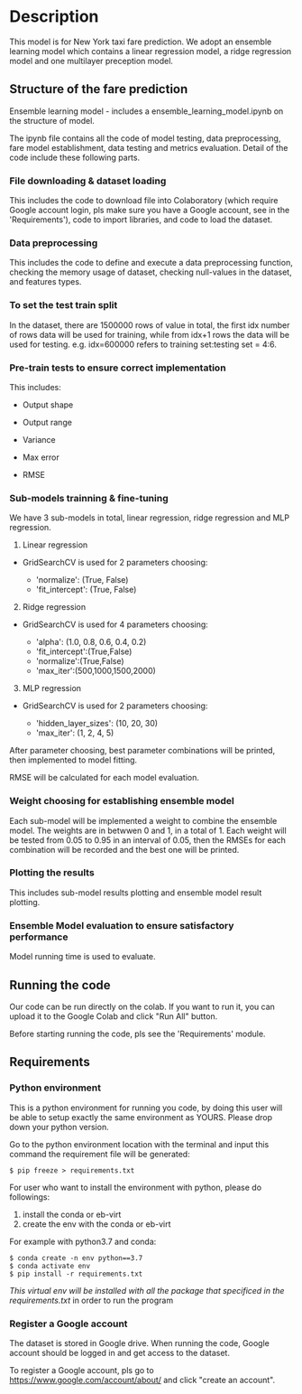 # Description 

This model is for New York taxi fare prediction. We adopt an ensemble learning model which contains a linear regression model, a ridge regression model and one multilayer preception model.

## Structure of the fare prediction

Ensemble learning model - includes a ensemble_learning_model.ipynb on the structure of model.

The ipynb file contains all the code of model testing, data preprocessing, fare model establishment, data testing and metrics evaluation. Detail of the code include these following parts.

### File downloading & dataset loading

This includes the code to download file into Colaboratory (which require Google account login, pls make sure you have a Google account, see in the 'Requirements'), code to import libraries, and code to load the dataset.

### Data preprocessing

This includes the code to define and execute a data preprocessing function, checking the memory usage of dataset, checking null-values in the dataset, and features types.

### To set the test train split

In the dataset, there are 1500000 rows of value in total, the first idx number of rows data will be used for training, while from idx+1 rows the data will be used for testing.
e.g. idx=600000 refers to training set:testing set = 4:6.

### Pre-train tests to ensure correct implementation

This includes:

* Output shape

* Output range

* Variance

* Max error

* RMSE

### Sub-models trainning & fine-tuning

We have 3 sub-models in total, linear regression, ridge regression and MLP regression.

1) Linear regression

* GridSearchCV is used for 2 parameters choosing:

  * 'normalize': (True, False)
  * 'fit_intercept': (True, False)

2) Ridge regression

* GridSearchCV is used for 4 parameters choosing:

  * 'alpha': (1.0, 0.8, 0.6, 0.4, 0.2)
  * 'fit_intercept':(True,False)
  * 'normalize':(True,False)
  * 'max_iter':(500,1000,1500,2000)

3) MLP regression

* GridSearchCV is used for 2 parameters choosing:

  * 'hidden_layer_sizes': (10, 20, 30)
  * 'max_iter': (1, 2, 4, 5)
  
After parameter choosing, best parameter combinations will be printed, then implemented to model fitting.

RMSE will be calculated for each model evaluation.

### Weight choosing for establishing ensemble model

Each sub-model will be implemented a weight to combine the ensemble model. The weights are in betwwen 0 and 1, in a total of 1. Each weight will be tested from 0.05 to 0.95 in an interval of 0.05, then the RMSEs for each combination will be recorded and the best one will be printed.

### Plotting the results

This includes sub-model results plotting and ensemble model result plotting.

### Ensemble Model evaluation to ensure satisfactory performance

Model running time is used to evaluate.

## Running the code

Our code can be run directly on the colab. If you want to run it, you can upload it to the Google Colab and click "Run All" button.

Before starting running the code, pls see the 'Requirements' module.

## Requirements

### Python environment

This is a python environment for running you code, by doing this user will be able to setup exactly the same environment as YOURS. Please drop down your python version.

Go to the python environment location with the terminal and input this command the requirement file will be generated:

```
$ pip freeze > requirements.txt
```

For user who want to install the environment with python, please do followings:
1. install the conda or eb-virt 
2. create the env with the conda or eb-virt

For example with python3.7 and conda:
```
$ conda create -n env python==3.7
$ conda activate env
$ pip install -r requirements.txt
```

*This virtual env will be installed with all the package that specificed in the requirements.txt* in order to run the program

### Register a Google account

The dataset is stored in Google drive. When running the code, Google account should be logged in and get access to the dataset.

To register a Google account, pls go to https://www.google.com/account/about/ and click "create an account".
